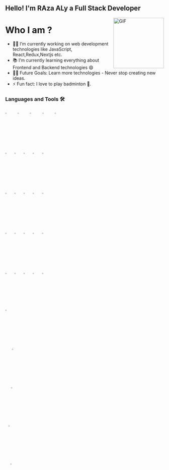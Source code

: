 ## Hello! I'm RAza ALy a Full Stack Developer
<img align="right" alt="GIF" height="160px" src="https://media.giphy.com/media/eNAsjO55tPbgaor7ma/giphy.gif" />

# Who I am ?
- 👨‍💻 I’m currently working on web development technologies like JavaScript, React,Redux,Nextjs etc.
- 📚 I’m currently learning everything about Frontend and Backend technologies 😄
- 💪🏼 Future Goals: Learn more technologies - Never stop creating new ideas.
- ⚡ Fun fact: I love to play badminton 🏸.

### Languages and Tools 🛠 

<p>
   <code><img width="7%" height="3%"  src="https://imguploader.net/if/sQVO4XWTU7Yu.svg"></code>
   <code><img width="7%" height="3%" src="https://imguploader.net/if/QQcGwbHIPrin.svg"></code>
  <code><img width="7%" height="3%" src="https://imguploader.net/if/ZUPy79DfP3bh.svg"></code>
  <code><img width="7%" height="3%" src="https://imguploader.net/if/VOnPfcq9Uvmn.svg"></code>
  <code><img width="7%" height="3%"  src="https://imguploader.net/if/NdEtBrWFMfIW.svg"></code>
   <br />
  <code><img width="5%" height="3%"  src="https://imguploader.net/if/yJWZRgVUbtnp.svg"></code>
  <code><img width="5%" height="3%"  src="https://imguploader.net/if/89K9jCr7nTCD.svg"></code>
  <code><img width="5%" height="3%"  src="https://imguploader.net/if/HUT9hpjVufpM.svg"></code>
  <code><img width="5%" height="3%"  src="https://imguploader.net/if/1FbXZ5FhEUr9.svg"></code>
  <code><img width="5%" height="3%"  src="https://imguploader.net/if/o32nXVGGqv3J.svg"></code>
    <br />
  <code><img width="5%" height="3%"  src="https://imguploader.net/if/0FwrBlyxlRrY.svg"></code>
  <code><img width="5%" height="3%"  src="https://upload.vectorlogo.zone/logos/nextjs/images/2d3864ef-00e0-4026-ab1d-30e4a98e2899.svg"></code>
  <code><img width="5%" height="3%"  src="https://imguploader.net/if/uG2z2NYpbkLK.svg"></code>
  <code><img width="5%" height="3%"  src="https://imguploader.net/if/HBqxjLBwJe0R.svg"></code>
  <code><img width="5%" height="3%"  src="https://raw.githubusercontent.com/styled-components/brand/bde053200192814dcd55923b6e41884d18e51665/styled-components.svg"></code>
  <br />
  <code><img width="5%" height="3%" src="https://imguploader.net/if/5laSGnWFyEGg.svg"></code>
  <code><img width="5%" height="3%" src="https://imguploader.net/if/BVGRO42f8dLX.svg"></code>
   <code><img width="5%" height="3%" src="https://imguploader.net/if/28jRMgow8x4g.svg"></code>
  <code><img width="5%" height="3%" src="https://imguploader.net/if/VJuQJGCkSn9R.svg"></code>
  <code><img width="5%" height="3%" src="https://imguploader.net/if/jhYssZzjiE5S.svg"></code>
  <br />
  <code><img width="5%" height="3%" src="https://imguploader.net/if/gxuBCIi8OZl1.svg"></code>
  <code><img width="5%" height="3%" src="https://imguploader.net/if/gUkZXWAHUlo3.svg"></code>
   <code><img width="5%" height="3%" src="https://imguploader.net/if/7vgzFLEOHscl.svg"></code>
  <code><img width="5%" height="3%" src="https://imguploader.net/if/MuVjmGoILJM4.svg"></code>
  <code><img width="5%" height="3%" src="https://imguploader.net/if/NpwdltZrKxU7.svg"></code>
   <br/>   
   <code><img width="5%" height="3%" src="https://imguploader.net/if/ibmfdxj1ThJ6.svg"</code>
   <code><img width="5%" height="3%" src="https://imguploader.net/if/ionLlyZGtbUI.svg"</code>
   <code><img width="5%" height="3%" src="https://imguploader.net/if/M3zBZTxnWtwC.svg"</code>
  <code><img width="5%" height="3%" src="https://imguploader.net/if/MtZ1UGYRP3p8.svg"></code>
   <code><img width="5%" height="3%" src="https://imguploader.net/if/KvDLPivzvyxK.svg"</code>
</p>
